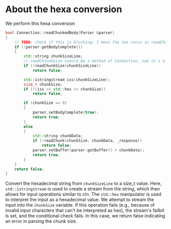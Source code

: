 # About the hexa conversion

We perform this hexa conversion

```c++
bool Connection::readChunkedBody(Parser &parser)
{
	// TODO: check if this is blocking; I mean the two recvs in readChunkSize and readChunk
	if (!parser.getBodyComplete())
	{
		std::string chunkSizeLine;
		// readChiunkSize cuould be a method of Connection, now it's a free function.
		if (!readChunkSize(chunkSizeLine))
			return false;

		std::istringstream iss(chunkSizeLine);
		size_t chunkSize;
		if (!(iss >> std::hex >> chunkSize))
			return false;

		if (chunkSize == 0)
		{
			parser.setBodyComplete(true);
			return true;
		}
		else
		{
			std::string chunkData;
			if (!readChunk(chunkSize, chunkData, _response))
				return false;
			parser.setBuffer(parser.getBuffer() + chunkData);
			return true;
		}
	}
	return false;
}
```

Convert the hexadecimal string from `chunkSizeLine` to a size_t value.
Here, `std::istringstream` is used to create a stream from the string, which then allows for input operations similar to cin. The `std::hex` manipulator is used to interpret the input as a hexadecimal value.
We attempt to stream the input into the `chunkSize` variable. If this operation fails (e.g., because of invalid input characters that can't be interpreted as hex), the stream's failbit is set, and the conditional check fails. In this case, we return false indicating an error in parsing the chunk size.
